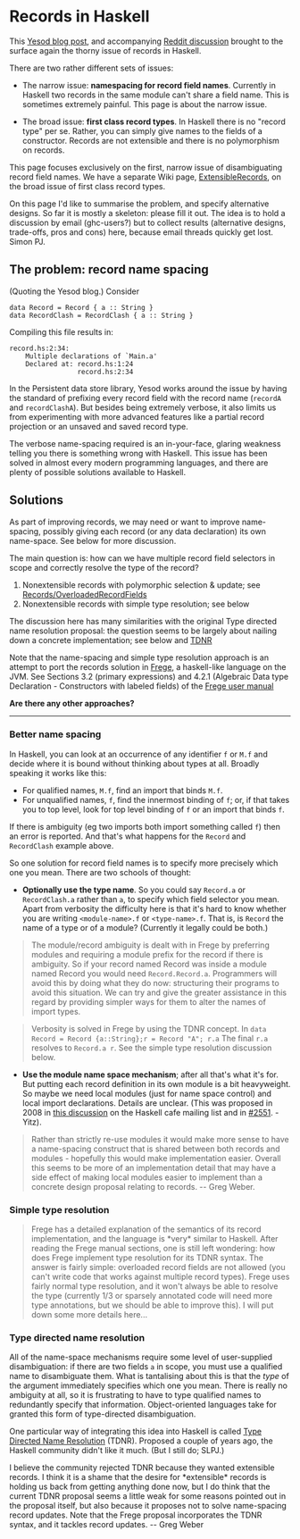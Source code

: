 # Records in Haskell



This [
Yesod blog post](http://www.yesodweb.com/blog/2011/09/limitations-of-haskell), and accompanying [
Reddit discussion](http://www.reddit.com/r/haskell/comments/k4lc4/yesod_the_limitations_of_haskell/) brought to the surface again the thorny issue of records in Haskell.



There are two rather different sets of issues:


- The narrow issue: **namespacing for record field names**. Currently in Haskell two records in the same module can't share a field name.  This is sometimes extremely painful.  This page is about the narrow issue.

- The broad issue: **first class record types**.  In Haskell there is no "record type" per se. Rather, you can simply give names to the fields of a constructor.  Records are not extensible and there is no polymorphism on records. 


This page focuses exclusively on the first, narrow issue of disambiguating record field names.  We have a separate Wiki page, [ExtensibleRecords](extensible-records), on the broad issue of first class record types.



On this page I'd like to summarise the problem, and specify alternative designs.  So far it is mostly a skeleton: please fill it out.  The idea is to hold a discussion by email (ghc-users?) but to collect results (alternative designs, trade-offs, pros and cons) here, because email threads quickly get lost.  Simon PJ.


## The problem: record name spacing



(Quoting the Yesod blog.)  Consider


```wiki
data Record = Record { a :: String }
data RecordClash = RecordClash { a :: String }
```


Compiling this file results in:


```wiki
record.hs:2:34:
    Multiple declarations of `Main.a'
    Declared at: record.hs:1:24
                 record.hs:2:34
```


In the Persistent data store library, Yesod works around the issue by having the standard of prefixing every record field with the record name (`recordA` and `recordClashA`). But besides being extremely verbose, it also limits us from experimenting with more advanced features like a partial record projection or an unsaved and saved record type.



The verbose name-spacing required is an in-your-face, glaring weakness telling you there is something wrong with Haskell. This issue has been solved in almost every modern programming languages, and there are plenty of possible solutions available to Haskell.


## Solutions



As part of improving records, we may need or want to improve name-spacing, possibly giving each record (or any data declaration) its own name-space. See below for more discussion.



The main question is: how can we have multiple record field selectors in scope and correctly resolve the type of the record?


1. Nonextensible records with polymorphic selection & update; see [Records/OverloadedRecordFields](records/overloaded-record-fields)
1. Nonextensible records with simple type resolution; see below


The discussion here has many similarities with the original Type directed name resolution proposal: the question seems to be largely about nailing down a concrete implementation; see below and [
TDNR](http://hackage.haskell.org/trac/haskell-prime/wiki/TypeDirectedNameResolution)



Note that the name-spacing and simple type resolution approach is an attempt to port the records solution in [
Frege](http://code.google.com/p/frege/), a haskell-like language on the JVM. See Sections 3.2 (primary expressions) and 4.2.1 (Algebraic Data type Declaration - Constructors with labeled fields) of the [
Frege user manual](http://code.google.com/p/frege/downloads/detail?name=Language-202.pdf)



**Are there any other approaches?**


---


### Better name spacing



In Haskell, you can look at an occurrence of any identifier `f` or `M.f` and decide where it is bound without thinking about types at all.  Broadly speaking it works like this:


- For qualified names, `M.f`, find an import that binds `M.f`.
- For unqualified names, `f`, find the innermost binding of `f`; or, if that takes you to top level, look for top level binding of `f` or an import that binds `f`.


If there is ambiguity (eg two imports both import something called `f`) then an error is reported.  And that's what happens for the `Record` and `RecordClash` example above.



So one solution for record field names is to specify more precisely which one you mean.  There are two schools of thought:


- **Optionally use the type name**.  So you could say `Record.a` or `RecordClash.a` rather than `a`, to specify which field selector you mean.  Apart from verbosity the difficulty here is that it's hard to know whether you are writing `<module-name>.f` or `<type-name>.f`.  That is, is `Record` the name of a type or of a module?  (Currently it legally could be both.)

>
>
> The module/record ambiguity is dealt with in Frege by preferring modules and requiring a module prefix for the record if there is ambiguity. So if your record named Record was inside a module named Record you would need `Record.Record.a`. Programmers will avoid this by doing what they do now: structuring their programs to avoid this situation. We can try and give the greater assistance in this regard by providing simpler ways for them to alter the names of import types.
>
>

>
>
> Verbosity is solved in Frege by using the TDNR concept. In `data Record = Record {a::String};r = Record "A"; r.a` The final `r.a` resolves to `Record.a r`. See the simple type resolution discussion below.
>
>

- **Use the module name space mechanism**; after all that's what it's for.  But putting each record definition in its own module is a bit heavyweight. So maybe we need local modules (just for name space control) and local import declarations.  Details are unclear. (This was proposed in 2008 in [
  this discussion](http://www.haskell.org/pipermail/haskell-cafe/2008-August/046494.html) on the Haskell cafe mailing list and in [\#2551](https://gitlab.staging.haskell.org/ghc/ghc/issues/2551). - Yitz).

>
>
> Rather than strictly re-use modules it would make more sense to have a name-spacing construct that is shared between both records and modules - hopefully this would make implementation easier. Overall this seems to be more of an implementation detail that may have a side effect of making local modules easier to implement than a concrete design proposal relating to records. -- Greg Weber.
>
>

### Simple type resolution


>
>
> Frege has a detailed explanation of the semantics of its record implementation, and the language is \*very\* similar to Haskell. After reading the Frege manual sections, one is still left wondering: how does Frege implement type resolution for its TDNR syntax. The answer is fairly simple: overloaded record fields are not allowed (you can't write code that works against multiple record types). Frege uses fairly normal type resolution, and it won't always be able to resolve the type (currently 1/3 or sparsely annotated code will need more type annotations, but we should be able to improve this). I will put down some more details here...
>
>

### Type directed name resolution



All of the name-space mechanisms require some level of user-supplied disambiguation: if there are two fields `a` in scope, you must use a qualified name to disambiguate them.  What is tantalising about this is that the *type* of the argument immediately specifies which one you mean. There is really no ambiguity at all, so it is frustrating to have to type qualified names to redundantly specify that information.  Object-oriented languages take for granted this form of type-directed disambiguation.



One particular way of integrating this idea into Haskell is called [
Type Directed Name Resolution](http://hackage.haskell.org/trac/haskell-prime/wiki/TypeDirectedNameResolution) (TDNR). Proposed a couple of years ago, the Haskell community didn't like it much.  (But I still do; SLPJ.)



I believe the community rejected TDNR because they wanted extensible records. I think it is a shame that the desire for \*extensible\* records is holding us back from getting anything done now, but I do think that the current TDNR proposal seems a little weak for some reasons pointed out in the proposal itself, but also because it proposes not to solve name-spacing record updates. Note that the Frege proposal incorporates the TDNR syntax, and it tackles record updates. -- Greg Weber


